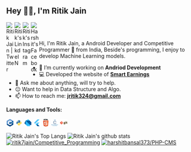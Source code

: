 ## Hey 👋🏻, I'm Ritik Jain

<a href="https://twitter.com/ritikjain1234">
  <img align="left" alt="Ritik Jain | Twitter" width="22px" src="https://cdn.jsdelivr.net/npm/simple-icons@v3/icons/twitter.svg" />
</a>
<a href="https://www.linkedin.com/in/ritik7jain/">
  <img align="left" alt="Ritik's LinkdeIN" width="22px" src="https://cdn.jsdelivr.net/npm/simple-icons@v3/icons/linkedin.svg" />
</a>
<a href="https://www.instagram.com/ritik_jain_rj77/">
  <img align="left" alt="Ritik's Instagram" width="22px" src="https://cdn.jsdelivr.net/npm/simple-icons@v3/icons/instagram.svg" />
</a>
<a href="https://www.facebook.com/ritik.jain.980315/">
  <img align="left" alt="Harshit's Facebook" width="22px" src="https://cdn.jsdelivr.net/npm/simple-icons@v3/icons/facebook.svg" />
</a>

<br>
<br>


Hi, I'm Ritik Jain, a Android Developer and Competitive Programmer 🚀 from India, Beside's programming, I enjoy to develop Machine Learning models.
- 🔭 I’m currently working on  **Andriod Development**
- 💻 Developed the website of **[Smart Earnings](http://smartearnings.tech//)**
- 💬 Ask me about anything, will try to help.
- 😐 Want to help in Data Structure and Algo.
- 📫 How to reach me: **jritik324@gmail.com**

**Languages and Tools:**  
<br>
<code><img height="20" src="https://raw.githubusercontent.com/github/explore/80688e429a7d4ef2fca1e82350fe8e3517d3494d/topics/cpp/cpp.png"></code>
<code><img height="20" src="https://raw.githubusercontent.com/github/explore/80688e429a7d4ef2fca1e82350fe8e3517d3494d/topics/python/python.png"></code>
<code><img height="20" src="https://raw.githubusercontent.com/github/explore/80688e429a7d4ef2fca1e82350fe8e3517d3494d/topics/dart/dart.png"></code>
<code><img height="20" src="https://raw.githubusercontent.com/github/explore/80688e429a7d4ef2fca1e82350fe8e3517d3494d/topics/flutter/flutter.png"></code>
<code><img height="20" src="https://raw.githubusercontent.com/github/explore/80688e429a7d4ef2fca1e82350fe8e3517d3494d/topics/html/html.png"></code>
<code><img height="20" src="https://raw.githubusercontent.com/github/explore/80688e429a7d4ef2fca1e82350fe8e3517d3494d/topics/c/c.png"></code>
<code><img height="20" src="https://raw.githubusercontent.com/github/explore/80688e429a7d4ef2fca1e82350fe8e3517d3494d/topics/git/git.png"></code>
<br>

![Ritik Jain's Top Langs](https://github-readme-stats.vercel.app/api/top-langs/?username=ritik7jain&theme=radical&layout=compact) ![Ritik Jain's github stats](https://github-readme-stats.vercel.app/api?username=ritik7jain&show_icons=true&theme=radical&line_height=21)
[![ritik7jain/Competitive_Programming](https://github-readme-stats.vercel.app/api/pin/?username=ritik7jain&repo=python&theme=radical)](https://github.com/ritik7jain/Competitive_Programming)  [![harshitbansal373/PHP-CMS](https://github-readme-stats.vercel.app/api/pin/?username=harshitbansal373&repo=PHP-CMS&theme=radical)](https://github.com/harshitbansal373/PHP-CMS)
